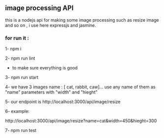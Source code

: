 
## image processing API

this is a nodejs api for making some image processing such as resize image and so on , i use here expressjs and jasmine.

### for run it : 
1- npm i

2- npm run lint
 - to make sure everything is good

3- npm run start

 4- we have 3 images name : [ cat, rabbit, caw]... use any name of them as "name" parameters with "width" and "hieght"

5- our endpoint is http://localhost:3000/api/image/resize

 6- example: 

 http://localhost:3000/api/image/resize?name=cat&width=450&hieght=300

 7- npm run test 